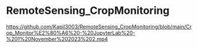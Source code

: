 # RemoteSensing_CropMonitoring
 https://github.com/Kapil3003/RemoteSensing_CropMonitoring/blob/main/Crop_Monitor%E2%80%A6%20-%20JupyterLab%20-%201%20November%202023%202.mp4
